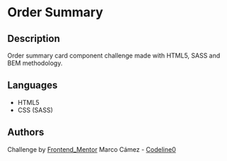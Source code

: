 # Order Summary

## Description

Order summary card component challenge made with HTML5, SASS and BEM methodology.

## Languages

* HTML5 
* CSS (SASS)

## Authors

Challenge by [Frontend_Mentor](https://www.frontendmentor.io?ref=challenge)
Marco Cámez - [Codeline0](https://github.com/Codeline0)
